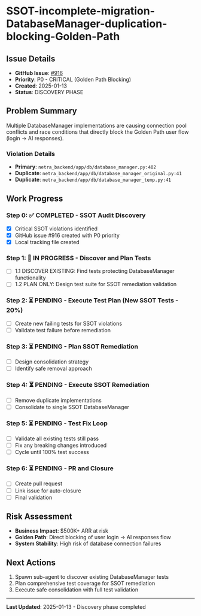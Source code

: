 # SSOT-incomplete-migration-DatabaseManager-duplication-blocking-Golden-Path

## Issue Details
- **GitHub Issue**: [#916](https://github.com/netra-systems/netra-apex/issues/916)
- **Priority**: P0 - CRITICAL (Golden Path Blocking)
- **Created**: 2025-01-13
- **Status**: DISCOVERY PHASE

## Problem Summary
Multiple DatabaseManager implementations are causing connection pool conflicts and race conditions that directly block the Golden Path user flow (login → AI responses).

### Violation Details
- **Primary**: `netra_backend/app/db/database_manager.py:402`
- **Duplicate**: `netra_backend/app/db/database_manager_original.py:41`
- **Duplicate**: `netra_backend/app/db/database_manager_temp.py:41`

## Work Progress

### Step 0: ✅ COMPLETED - SSOT Audit Discovery
- [x] Critical SSOT violations identified
- [x] GitHub issue #916 created with P0 priority
- [x] Local tracking file created

### Step 1: 🔄 IN PROGRESS - Discover and Plan Tests
- [ ] 1.1 DISCOVER EXISTING: Find tests protecting DatabaseManager functionality
- [ ] 1.2 PLAN ONLY: Design test suite for SSOT remediation validation

### Step 2: ⏳ PENDING - Execute Test Plan (New SSOT Tests - 20%)
- [ ] Create new failing tests for SSOT violations
- [ ] Validate test failure before remediation

### Step 3: ⏳ PENDING - Plan SSOT Remediation
- [ ] Design consolidation strategy
- [ ] Identify safe removal approach

### Step 4: ⏳ PENDING - Execute SSOT Remediation
- [ ] Remove duplicate implementations
- [ ] Consolidate to single SSOT DatabaseManager

### Step 5: ⏳ PENDING - Test Fix Loop
- [ ] Validate all existing tests still pass
- [ ] Fix any breaking changes introduced
- [ ] Cycle until 100% test success

### Step 6: ⏳ PENDING - PR and Closure
- [ ] Create pull request
- [ ] Link issue for auto-closure
- [ ] Final validation

## Risk Assessment
- **Business Impact**: $500K+ ARR at risk
- **Golden Path**: Direct blocking of user login → AI responses flow
- **System Stability**: High risk of database connection failures

## Next Actions
1. Spawn sub-agent to discover existing DatabaseManager tests
2. Plan comprehensive test coverage for SSOT remediation
3. Execute safe consolidation with full test validation

---
**Last Updated**: 2025-01-13 - Discovery phase completed
